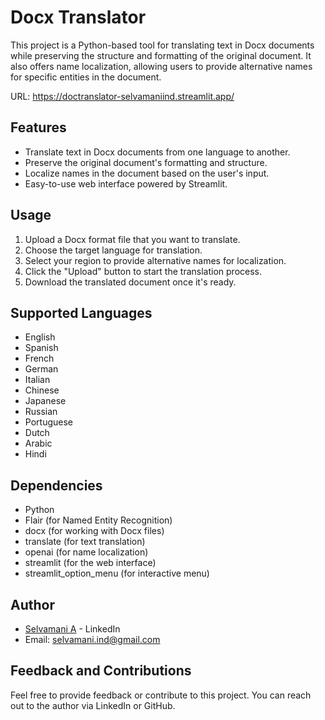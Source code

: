 # Docx Translator

This project is a Python-based tool for translating text in Docx documents while preserving the structure and formatting of the original document. It also offers name localization, allowing users to provide alternative names for specific entities in the document.

URL: https://doctranslator-selvamaniind.streamlit.app/

## Features

- Translate text in Docx documents from one language to another.
- Preserve the original document's formatting and structure.
- Localize names in the document based on the user's input.
- Easy-to-use web interface powered by Streamlit.

## Usage

1. Upload a Docx format file that you want to translate.
2. Choose the target language for translation.
3. Select your region to provide alternative names for localization.
4. Click the "Upload" button to start the translation process.
5. Download the translated document once it's ready.

## Supported Languages

- English
- Spanish
- French
- German
- Italian
- Chinese
- Japanese
- Russian
- Portuguese
- Dutch
- Arabic
- Hindi

## Dependencies

- Python
- Flair (for Named Entity Recognition)
- docx (for working with Docx files)
- translate (for text translation)
- openai (for name localization)
- streamlit (for the web interface)
- streamlit_option_menu (for interactive menu)

## Author

- [Selvamani A](https://www.linkedin.com/in/selvamani-a-795580266/) - LinkedIn
- Email: selvamani.ind@gmail.com

## Feedback and Contributions

Feel free to provide feedback or contribute to this project. You can reach out to the author via LinkedIn or GitHub.
